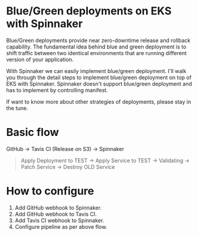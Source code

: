 # Blue/Green deployments on EKS with Spinnaker

Blue/Green deployments provide near zero-downtime release and rollback capability. The fundamental idea behind blue and green deployment is to shift traffic between two identical environments that are running different version of your application.

With Spinnaker we can easily implement blue/green deployment. I'll walk you through the detail steps to implement blue/green deployment on top of EKS with Spinnaker. Spinnaker doesn't support blue/green deployment and has to implement by controlling manifest.

If want to know more about other strategies of deployments, please stay in the tune.

# Basic flow

GitHub -> Tavis CI (Release on S3) ->  Spinnaker
> Apply Deployment to TEST -> Apply Service to TEST -> Validating -> Patch Service -> Destroy OLD Service


# How to configure

1. Add GitHub webhook to Spinnaker.
2. Add GitHub webhook to Tavis CI. 
3. Add Tavis CI webhook to Spinnaker. 
4. Configure pipeline as per above flow.